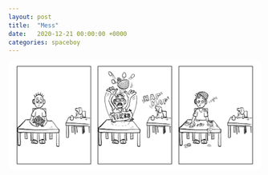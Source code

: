 ```yaml
---
layout: post
title:  "Mess"
date:   2020-12-21 00:00:00 +0000
categories: spaceboy
---
```


[![Mess](spaceboy/37%20-%20mess.png)](spaceboy/37%20-%20mess.png)

